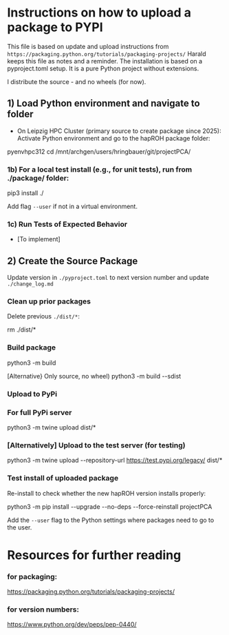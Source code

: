 # Instructions on how to upload a package to PYPI
This file is based on update and upload instructions from `https://packaging.python.org/tutorials/packaging-projects/`
Harald keeps this file as notes and a reminder.
The installation is based on a pyproject.toml setup. It is a pure Python project without extensions.

I distribute the source - and no wheels (for now).

## 1) Load Python environment and navigate to folder
- On Leipzig HPC Cluster (primary source to create package since 2025):
Activate Python environment and go to the hapROH package folder:

pyenvhpc312
cd /mnt/archgen/users/hringbauer/git/projectPCA/

### 1b) For a local test install (e.g., for unit tests), run from ./package/ folder:
pip3 install ./

Add flag  `--user` if not in a virtual environment.

### 1c) Run Tests of Expected Behavior
- [To implement]


## 2) Create the Source Package 
Update version in `./pyproject.toml` to next version number and update `./change_log.md`

### Clean up prior packages
Delete previous `./dist/*`:

rm ./dist/*

### Build package 
python3 -m build

[Alternative} Only source, no wheel)
python3 -m build --sdist


### Upload to PyPi
### For full PyPi server
python3 -m twine upload dist/* 

### [Alternatively] Upload to the test server (for testing)
python3 -m twine upload --repository-url https://test.pypi.org/legacy/ dist/* 


### Test install of uploaded package

Re-install to check whether the new hapROH version installs properly:

python3 -m pip install --upgrade --no-deps --force-reinstall projectPCA

Add the `--user` flag to the Python settings where packages need to go to the user. 


# Resources for further reading
### for packaging: 
https://packaging.python.org/tutorials/packaging-projects/

### for version numbers:
https://www.python.org/dev/peps/pep-0440/

